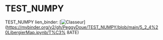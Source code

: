 # TEST_NUMPY
TEST_NUMPY
lien_binder:
[![Classeur](https://mybinder.org/badge_logo.svg)](https://mybinder.org/v2/gh/PeggyDoue/TEST_NUMPY/blob/main/5_2_4%20LibergierMap.ipynb/T%C3% 8ATE)
